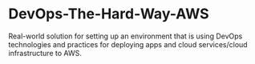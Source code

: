 # DevOps-The-Hard-Way-AWS
Real-world solution for setting up an environment that is using DevOps technologies and practices for deploying apps and cloud services/cloud infrastructure to AWS.
